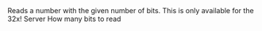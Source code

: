 <function name="ReadBitLong" parent="bf_read" type="classfunc">
	<description>
		Reads a number with the given number of bits.  
		<note>
			This is only available for the 32x!
		</note>
	</description>
	<realm>Server</realm>
	<args>
		<arg name="bits" type="number">How many bits to read</arg>
		<arg name="signed" type="boolean" default="false"></arg>
	</args>
	<rets>
		<ret name="value" type="number"></ret>
	</rets>
</function>